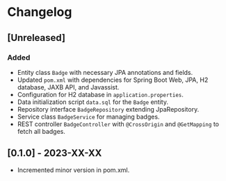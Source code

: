 # Changelog

## [Unreleased]
### Added
- Entity class `Badge` with necessary JPA annotations and fields.
- Updated `pom.xml` with dependencies for Spring Boot Web, JPA, H2 database, JAXB API, and Javassist.
- Configuration for H2 database in `application.properties`.
- Data initialization script `data.sql` for the `Badge` entity.
- Repository interface `BadgeRepository` extending JpaRepository.
- Service class `BadgeService` for managing badges.
- REST controller `BadgeController` with `@CrossOrigin` and `@GetMapping` to fetch all badges.

## [0.1.0] - 2023-XX-XX

- Incremented minor version in pom.xml.